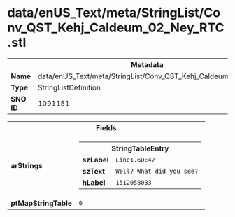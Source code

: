 <h1>data/enUS_Text/meta/StringList/Conv_QST_Kehj_Caldeum_02_Ney_RTC.stl</h1><table><tr><th colspan="100%">Metadata</th></tr><tr><td><b>Name</b></td><td>data/enUS_Text/meta/StringList/Conv_QST_Kehj_Caldeum_02_Ney_RTC.stl</td></tr><tr><td><b>Type</b></td><td>StringListDefinition</td></tr><tr><td><b>SNO ID</b></td><td>1091151</td></tr></table>

<table><tr><th colspan="100%">Fields</th></tr><tr><td><b>arStrings</b></td><td><table><tr><th colspan="100%">StringTableEntry</th></tr><tr><td><b>szLabel</b></td><td><code>Line1.6DE47</code></td></tr><tr><td><b>szText</b></td><td><code>Well? What did you see?</code></td></tr><tr><td><b>hLabel</b></td><td><code>1512058033</code></td></tr></table>


</td></tr><tr><td><b>ptMapStringTable</b></td><td><code>0</code></td></tr></table>

